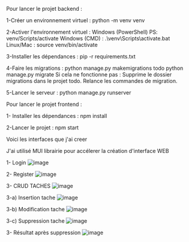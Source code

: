 Pour lancer le projet backend :

  1-Créer un environnement virtuel :
     python -m venv venv

  2-Activer l'environnement virtuel :
    Windows (PowerShell) PS: venv/Scripts/activate
    Windows (CMD) : .\venv\Scripts\activate.bat
    Linux/Mac : source venv/bin/activate

  3-Installer les dépendances :
    pip -r requirements.txt
    
  4-Faire les migrations :
    python manage.py makemigrations todo
    python manage.py migrate
    Si cela ne fonctionne pas :
      Supprime le dossier migrations dans le projet todo.
      Relance les commandes de migration.

  5-Lancer le serveur :
    python manage.py runserver

Pour lancer le projet frontend :

  1- Installer les dépendances :
    npm install
    
  2-Lancer le projet :
    npm start

Voici les interfaces que j'ai creer 

J'ai utilisé MUI librairie pour accélerer la création d'interface WEB

1- Login
![image](https://github.com/user-attachments/assets/d5db6310-2728-42a5-9e25-5e323f12cb41)

2- Register
![image](https://github.com/user-attachments/assets/40194326-342c-41a8-a423-55625b2b430d)

3- CRUD TACHES
![image](https://github.com/user-attachments/assets/f3cbc909-ce21-495c-a6f2-046f5d98b052)

3-a) Insertion tache
![image](https://github.com/user-attachments/assets/1f7e93df-09c3-4260-ba02-4e67b1e9f1ba)

3-b) Modification tache
![image](https://github.com/user-attachments/assets/d33c170a-17ad-42db-b03b-068012d49c73)

3-c) Suppression tache
![image](https://github.com/user-attachments/assets/a361a9c6-8f6b-41d0-b1a5-ef84ac60b3af)

3- Résultat après suppression
![image](https://github.com/user-attachments/assets/828b7420-87f3-459f-9c7d-a95c076ee55c)





